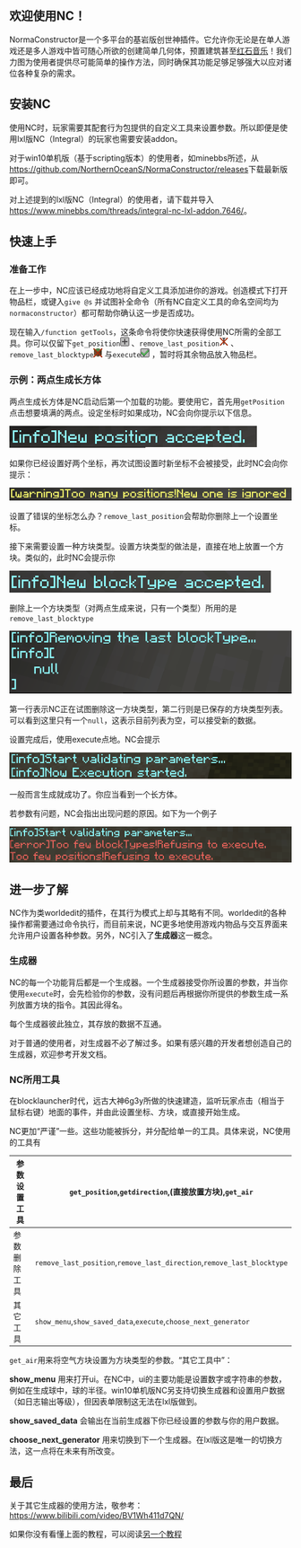 ## 欢迎使用NC！

NormaConstructor是一个多平台的基岩版创世神插件。它允许你无论是在单人游戏还是多人游戏中皆可随心所欲的创建简单几何体，预置建筑甚至[红石音乐](https://www.bilibili.com/video/BV1NA41137on/)！我们力图为使用者提供尽可能简单的操作方法，同时确保其功能足够足够强大以应对诸位各种复杂的需求。
## 安装NC

使用NC时，玩家需要其配套行为包提供的自定义工具来设置参数。所以即便是使用lxl版NC（Integral）的玩家也需要安装addon。

对于win10单机版（基于scripting版本）的使用者，如minebbs所述，从<https://github.com/NorthernOceanS/NormaConstructor/releases>下载最新版即可。

对上述提到的lxl版NC（Integral）的使用者，请下载并导入<https://www.minebbs.com/threads/integral-nc-lxl-addon.7646/>。

## 快速上手
### 准备工作

在上一步中，NC应该已经成功地将自定义工具添加进你的游戏。创造模式下打开物品栏，或键入`give @s` 并试图补全命令（所有NC自定义工具的命名空间均为`normaconstructor`）都可帮助你确认这一步是否成功。

现在输入`/function getTools`，这条命令将使你快速获得使用NC所需的全部工具。你可以仅留下`get_position`![icon](../static/getPosition.png) 、`remove_last_position`![icon](../static/removeLastPosition.png) 、`remove_last_blocktype`![icon](../static/removeLastBlockType.png) 与`execute`![icon](../static/execute.png) ，暂时将其余物品放入物品栏。
### 示例：两点生成长方体

两点生成长方体是NC启动后第一个加载的功能。要使用它，首先用`getPosition`点击想要填满的两点。设定坐标时如果成功，NC会向你提示以下信息。

![get position successfully](../static/get_position_success.png)

如果你已经设置好两个坐标，再次试图设置时新坐标不会被接受，此时NC会向你提示：

![get position failure](../static/get_position_failed.png)

设置了错误的坐标怎么办？`remove_last_position`会帮助你删除上一个设置坐标。

接下来需要设置一种方块类型。设置方块类型的做法是，直接在地上放置一个方块。类似的，此时NC会提示你

![get blocktype successfully](../static/get_blocktype_success.png)

删除上一个方块类型（对两点生成来说，只有一个类型）所用的是`remove_last_blocktype`

![remove blocktype successfully](../static/remove_blocktype_success.png)

第一行表示NC正在试图删除这一方块类型，第二行则是已保存的方块类型列表。可以看到这里只有一个`null`，这表示目前列表为空，可以接受新的数据。

设置完成后，使用execute点地。NC会提示

![execute successfully](../static/execute_success.png)

一般而言生成就成功了。你应当看到一个长方体。

若参数有问题，NC会指出出现问题的原因。如下为一个例子

![execute failure](../static/execute_faild.png)
## 进一步了解

NC作为类worldedit的插件，在其行为模式上却与其略有不同。worldedit的各种操作都需要通过命令执行，而目前来说，NC更多地使用游戏内物品与交互界面来允许用户设置各种参数。另外，NC引入了**生成器**这一概念。
### 生成器

NC的每一个功能背后都是一个生成器。一个生成器接受你所设置的参数，并当你使用`execute`时，会先检验你的参数，没有问题后再根据你所提供的参数生成一系列放置方块的指令。其因此得名。

每个生成器彼此独立，其存放的数据不互通。

对于普通的使用者，对生成器不必了解过多。如果有感兴趣的开发者想创造自己的生成器，欢迎参考开发文档。
### NC所用工具

在blocklauncher时代，远古大神6g3y所做的快速建造，监听玩家点击（相当于鼠标右键）地面的事件，并由此设置坐标、方块，或直接开始生成。

NC更加“严谨”一些。这些功能被拆分，并分配给单一的工具。具体来说，NC使用的工具有

| 参数设置工具 | `get_position`,`getdirection`,(直接放置方块),`get_air`  |
| ------------- | ------------- |
| 参数删除工具 | `remove_last_position`,`remove_last_direction`,`remove_last_blocktype` |
| 其它工具 | `show_menu`,`show_saved_data`,`execute`,`choose_next_generator` |

`get_air`用来将空气方块设置为方块类型的参数。“其它工具中”：

**show_menu** 用来打开ui。在NC中，ui的主要功能是设置数字或字符串的参数，例如在生成球中，球的半径。win10单机版NC另支持切换生成器和设置用户数据（如日志输出等级），但因表单限制这无法在lxl版做到。

**show_saved_data** 会输出在当前生成器下你已经设置的参数与你的用户数据。

**choose_next_generator** 用来切换到下一个生成器。在lxl版这是唯一的切换方法，这一点将在未来有所改变。
## 最后
关于其它生成器的使用方法，敬参考：<https://www.bilibili.com/video/BV1Wh411d7QN/>

如果你没有看懂上面的教程，可以阅读[另一个教程](yet-another-tutorial.md)
